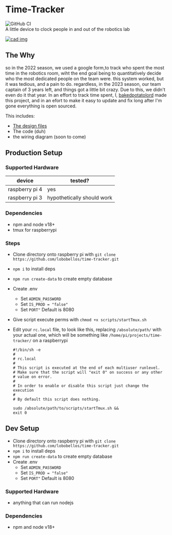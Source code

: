 # Time-Tracker
![GitHub CI](https://github.com/lobobellos/time-tracker/actions/workflows/buildtest.yml/badge.svg)<br>
A little device to clock people in and out of the robotics lab

[
![cad img](https://github.com/lobobellos/time-tracker/assets/93680829/d31e5dc3-7da6-46a8-b3a1-72efaf76b850 )
]( https://cad.onshape.com/documents/744ff102151cab140cc34028/w/d09d87bab049e0b5aa94faa4/e/a5d924fb01be7d6582799c44?renderMode=0&uiState=647a2cdb5326cc1f6f38e3dc )

## The Why
so in the 2022 season, we used a google form,to track who spent the most time in the robotics room, wiht the end goal being to quantitatively decide who the most dedicated people on the team were. this system worked, but it was tedious, and a pain to do. regardless, in the 2023 season, our team captain of 3 years left, and things got a little bit crazy. Due to this, we didn't even do it that year. In an effort to track time spent, I, [bakedpotatolord](https://github.com/bakedpotatolord) made this project, and in an efort to make it easy to update and fix long after I'm gone everything is open sourced.

This includes:
- [The design files]( https://cad.onshape.com/documents/744ff102151cab140cc34028/w/d09d87bab049e0b5aa94faa4/e/a5d924fb01be7d6582799c44?renderMode=0&uiState=647a2cdb5326cc1f6f38e3dc )
- The code (duh)
- the wiring diagram (soon to come)

## Production Setup

### Supported Hardware

|device| tested? |
|---|---|
| raspberry pi 4 | yes |
| raspberry pi 3 | hypothetically should work |

### Dependencies
- npm and node v18+
- tmux for raspberrypi 
### Steps
- Clone directory onto raspberry pi with `git clone https://github.com/lobobellos/time-tracker.git`
- `npm i` to install deps
- `npm run create-data` to create empty database
- Create .env
  - Set `ADMIN_PASSWORD` 
  - Set `IS_PROD = "false"` 
  - Set `PORT"`  Default is 8080
- Give script execute perms with `chmod +x scripts/startTmux.sh`
- Edit your `rc.local` file, to look like this, replacing `/absolute/path/` with your actual one, which will be something like `/home/pi/projects/time-tracker/` on a raspberrypi

  ```shell
  #!/bin/sh -e
  #
  # rc.local
  #
  # This script is executed at the end of each multiuser runlevel.
  # Make sure that the script will "exit 0" on success or any other
  # value on error.
  #
  # In order to enable or disable this script just change the execution
  #
  # By default this script does nothing.

  sudo /absolute/path/to/scripts/startTmux.sh &&
  exit 0
  ```
## Dev Setup
- Clone directory onto raspberry pi with `git clone https://github.com/lobobellos/time-tracker.git`
- `npm i` to install deps
- `npm run create-data` to create empty database
- Create .env
  - Set `ADMIN_PASSWORD` 
  - Set `IS_PROD = "false"` 
  - Set `PORT"`  Default is 8080

### Supported Hardware
- anything that can run nodejs

### Dependencies
- npm and node v18+
  

